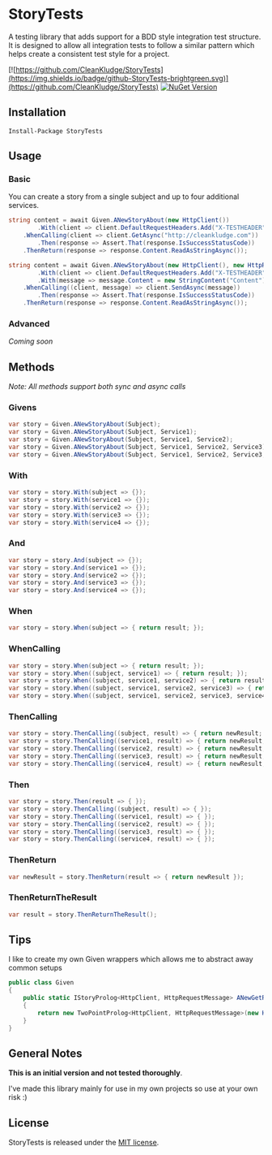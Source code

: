 # StoryTests

A testing library that adds support for a BDD style integration test structure. It is designed to allow all integration tests to follow a similar pattern which helps create a consistent test style for a project.

[![https://github.com/CleanKludge/StoryTests](https://img.shields.io/badge/github-StoryTests-brightgreen.svg)](https://github.com/CleanKludge/StoryTests)
[![NuGet Version](http://img.shields.io/nuget/v/StoryTests.svg?style=flat)](https://www.nuget.org/packages/StoryTests/)

## Installation
```
Install-Package StoryTests
```

## Usage

### Basic

You can create a story from a single subject and up to four additional services.

```csharp
string content = await Given.ANewStoryAbout(new HttpClient())
        .With(client => client.DefaultRequestHeaders.Add("X-TESTHEADER", "true"))
    .WhenCalling(client => client.GetAsync("http://cleankludge.com"))
        .Then(response => Assert.That(response.IsSuccessStatusCode))
    .ThenReturn(response => response.Content.ReadAsStringAsync());
```

```csharp
string content = await Given.ANewStoryAbout(new HttpClient(), new HttpRequestMessage(HttpMethod.Get, "http://cleankludge.com"))
        .With(client => client.DefaultRequestHeaders.Add("X-TESTHEADER", "true"))
        .With(message => message.Content = new StringContent("Content"))
    .WhenCalling((client, message) => client.SendAsync(message))
        .Then(response => Assert.That(response.IsSuccessStatusCode))
    .ThenReturn(response => response.Content.ReadAsStringAsync());
```

### Advanced

*Coming soon*

## Methods

*Note: All methods support both sync and async calls*

### Givens
```csharp
var story = Given.ANewStoryAbout(Subject);
var story = Given.ANewStoryAbout(Subject, Service1);
var story = Given.ANewStoryAbout(Subject, Service1, Service2);
var story = Given.ANewStoryAbout(Subject, Service1, Service2, Service3);
var story = Given.ANewStoryAbout(Subject, Service1, Service2, Service3, Service4);
```
### With
```csharp
var story = story.With(subject => {});
var story = story.With(service1 => {});
var story = story.With(service2 => {});
var story = story.With(service3 => {});
var story = story.With(service4 => {});
```

### And
```csharp
var story = story.And(subject => {});
var story = story.And(service1 => {});
var story = story.And(service2 => {});
var story = story.And(service3 => {});
var story = story.And(service4 => {});
```

### When
```csharp
var story = story.When(subject => { return result; });
```

### WhenCalling
```csharp
var story = story.When(subject => { return result; });
var story = story.When((subject, service1) => { return result; });
var story = story.When((subject, service1, service2) => { return result; });
var story = story.When((subject, service1, service2, service3) => { return result; });
var story = story.When((subject, service1, service2, service3, service4) => { return result; });
```

### ThenCalling
```csharp
var story = story.ThenCalling((subject, result) => { return newResult; });
var story = story.ThenCalling((service1, result) => { return newResult; });
var story = story.ThenCalling((service2, result) => { return newResult; });
var story = story.ThenCalling((service3, result) => { return newResult; });
var story = story.ThenCalling((service4, result) => { return newResult; });
```

### Then
```csharp
var story = story.Then(result => { });
var story = story.ThenCalling((subject, result) => { });
var story = story.ThenCalling((service1, result) => { });
var story = story.ThenCalling((service2, result) => { });
var story = story.ThenCalling((service3, result) => { });
var story = story.ThenCalling((service4, result) => { });
```

### ThenReturn
```csharp
var newResult = story.ThenReturn(result => { return newResult });
```

### ThenReturnTheResult
```csharp
var result = story.ThenReturnTheResult();
```

## Tips

I like to create my own Given wrappers which allows me to abstract away common setups

```csharp
public class Given
{
    public static IStoryProlog<HttpClient, HttpRequestMessage> ANewGetRequestTo(string uri)
    {
        return new TwoPointProlog<HttpClient, HttpRequestMessage>(new HttpClient(), new HttpRequestMessage(HttpMethod.Get, uri));
    }
}
```

## General Notes

**This is an initial version and not tested thoroughly**.

I've made this library mainly for use in my own projects so use at your own risk :)

## License

StoryTests is released under the [MIT license](https://github.com/Korthax/StoryTests/blob/master/LICENSE.md).